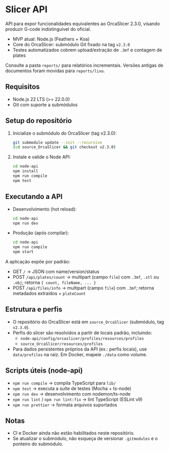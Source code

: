 # Slicer API

API para expor funcionalidades equivalentes ao OrcaSlicer 2.3.0, visando produzir G-code indistinguível do oficial.

- MVP atual: Node.js (Feathers + Koa)
- Core do OrcaSlicer: submódulo Git fixado na tag `v2.3.0`
- Testes automatizados cobrem upload/extração de `.3mf` e contagem de plates

Consulte a pasta `reports/` para relatórios incrementais. Versões antigas de documentos foram movidas para `reports/lixo`.

## Requisitos
- Node.js 22 LTS (>= 22.0.0)
- Git com suporte a submódulos

## Setup do repositório
1. Inicialize o submódulo do OrcaSlicer (tag v2.3.0):
   ```bash
   git submodule update --init --recursive
   (cd source_OrcaSlicer && git checkout v2.3.0)
   ```
2. Instale e valide o Node API:
   ```bash
   cd node-api
   npm install
   npm run compile
   npm test
   ```

## Executando a API
- Desenvolvimento (hot reload):
  ```bash
  cd node-api
  npm run dev
  ```
- Produção (após compilar):
  ```bash
  cd node-api
  npm run compile
  npm start
  ```

A aplicação expõe por padrão:
- GET `/` → JSON com name/version/status
- POST `/api/plates/count` → multipart (campo `file`) com `.3mf`, `.stl` ou `.obj`; retorna `{ count, fileName, ... }`
- POST `/api/files/info` → multipart (campo `file`) com `.3mf`; retorna metadados extraídos + `plateCount`

## Estrutura e perfis
- O repositório do OrcaSlicer está em `source_OrcaSlicer` (submódulo, tag `v2.3.0`).
- Perfis do slicer são resolvidos a partir de locais padrão, incluindo:
  - `node-api/config/orcaslicer/profiles/resources/profiles`
  - `source_OrcaSlicer/resources/profiles`
- Para dados persistentes próprios da API (ex.: perfis locais), use `data/profiles` na raiz. Em Docker, mapeie `./data` como volume.

## Scripts úteis (node-api)
- `npm run compile` → compila TypeScript para `lib/`
- `npm test` → executa a suíte de testes (Mocha + ts-node)
- `npm run dev` → desenvolvimento com nodemon/ts-node
- `npm run lint` / `npm run lint:fix` → lint TypeScript (ESLint v9)
- `npm run prettier` → formata arquivos suportados

## Notas
- CI e Docker ainda não estão habilitados neste repositório.
- Se atualizar o submódulo, não esqueça de versionar `.gitmodules` e o ponteiro do submódulo.
